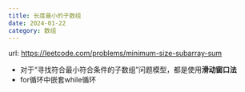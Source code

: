 ```yaml
---
title: 长度最小的子数组
date: 2024-01-22
category: 数组
---
```


url: https://leetcode.com/problems/minimum-size-subarray-sum



- 对于“寻找符合最小符合条件的子数组”问题模型，都是使用**滑动窗口法**
- for循环中嵌套while循环